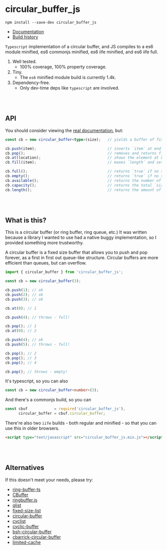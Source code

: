 # circular_buffer_js

```
npm install --save-dev circular_buffer_js
```

* [Documentation](https://stonecypher.github.io/circular_buffer_js/docs/)
* [Build history](https://github.com/StoneCypher/circular_buffer_js/actions)

`Typescript` implementation of a circular buffer, and JS compiles to a es6
module minified, es6 commonjs minified, es6 iife minified, and es6 iife full.

1. Well tested.
    * 100% coverage, 100% property coverage.
1. Tiny.
    * The `es6` minified module build is currently 1.4k.
1. Dependency-free.
    * Only dev-time deps like `typescript` are involved.





<br/><br/>

## API

You should consider viewing the [real documentation](https://stonecypher.github.io/circular_buffer_js/docs/), but:

```typescript
const cb = new circular_buffer<type>(size);   // yields a buffer of fixed size `size`

cb.push(item);                                // inserts `item` at end of `cb`, then returns `item`
cb.pop();                                     // removes and returns first element
cb.at(location);                              // shows the element at 0-indexed offset `location`
cb.fill(item);                                // maxes `length` and sets every element to `item`

cb.full();                                    // returns `true` if no space left, `false` otherwise
cb.empty();                                   // returns `true` if no space used, `false` otherwise
cb.available();                               // returns the number of spaces remaining currently
cb.capacity();                                // returns the total `size` allocated
cb.length();                                  // returns the amount of space currently used
```





<br/><br/>

## What is this?

This is a circular buffer (or ring buffer, ring queue, etc.)  It was written because a library I wanted
to use had a native buggy implementation, so I provided something more trustworthy.

A circular buffer is a fixed size buffer that allows you to push and pop forever, as a first in first
out queue-like structure.  Circular buffers are more efficient than queues, but can overflow.

```javascript
import { circular_buffer } from 'circular_buffer_js';

const cb = new circular_buffer(3);

cb.push(1); // ok
cb.push(2); // ok
cb.push(3); // ok

cb.at(0); // 1

cb.push(4); // throws - full!

cb.pop(); // 1
cb.at(0); // 2

cb.push(4); // ok
cb.push(5); // throws - full!

cb.pop(); // 2
cb.pop(); // 3
cb.pop(); // 4

cb.pop(); // throws - empty!
```

It's typescript, so you can also

```typescript
const cb = new circular_buffer<number>(3);
```

And there's a commonjs build, so you can

```javascript
const cbuf            = require('circular_buffer_js'),
      circular_buffer = cbuf.circular_buffer;
```

There're also two `iife` builds - both regular and minified - so that you can use this in older browsers.

```html
<script type="text/javascript" src="circular_buffer_js.min.js"></script>
```



<br/><br/>

## Alternatives

If this doesn't meet your needs, please try:

* [ring-buffer-ts](https://www.npmjs.com/package/ring-buffer-ts)
* [CBuffer](https://www.npmjs.com/package/CBuffer)
* [ringbuffer.js](https://www.npmjs.com/package/ringbufferjs)
* [qlist](https://www.npmjs.com/package/qlist)
* [fixed-size-list](https://www.npmjs.com/package/fixed-size-list)
* [circular-buffer](https://www.npmjs.com/package/circular-buffer)
* [cyclist](https://www.npmjs.com/package/cyclist)
* [cyclic-buffer](https://www.npmjs.com/package/cyclic-buffer)
* [bsh-circular-buffer](https://www.npmjs.com/package/bsh-circular-buffer)
* [cbarrick-circular-buffer](https://www.npmjs.com/package/cbarrick-circular-buffer)
* [limited-cache](https://www.npmjs.com/package/limited-cache)
